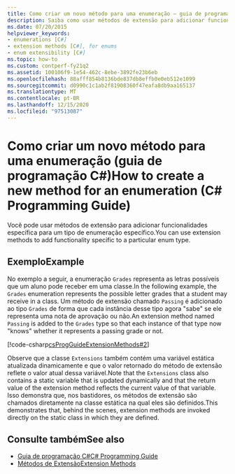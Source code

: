 ```yaml
---
title: Como criar um novo método para uma enumeração – guia de programação C#
description: Saiba como usar métodos de extensão para adicionar funcionalidade a uma enumeração em C#. Este exemplo mostra um método de extensão chamado passagem de uma enumeração chamada notas.
ms.date: 07/20/2015
helpviewer_keywords:
- enumerations [C#]
- extension methods [C#], for enums
- enum extensibility [C#]
ms.topic: how-to
ms.custom: contperf-fy21q2
ms.assetid: 100106f9-1e54-462c-8ebe-3892fe23b6eb
ms.openlocfilehash: 88afff854b8136bde837db8effb0e0eb512e1099
ms.sourcegitcommit: d0990c1c1ab2f81908360f47eafa8db9aa165137
ms.translationtype: MT
ms.contentlocale: pt-BR
ms.lasthandoff: 12/15/2020
ms.locfileid: "97513087"
---
```

# <a name="how-to-create-a-new-method-for-an-enumeration-c-programming-guide"></a><span data-ttu-id="0803a-104">Como criar um novo método para uma enumeração (guia de programação C#)</span><span class="sxs-lookup"><span data-stu-id="0803a-104">How to create a new method for an enumeration (C# Programming Guide)</span></span>

<span data-ttu-id="0803a-105">Você pode usar métodos de extensão para adicionar funcionalidades específica para um tipo de enumeração específico.</span><span class="sxs-lookup"><span data-stu-id="0803a-105">You can use extension methods to add functionality specific to a particular enum type.</span></span>  
  
## <a name="example"></a><span data-ttu-id="0803a-106">Exemplo</span><span class="sxs-lookup"><span data-stu-id="0803a-106">Example</span></span>  

 <span data-ttu-id="0803a-107">No exemplo a seguir, a enumeração `Grades` representa as letras possíveis que um aluno pode receber em uma classe.</span><span class="sxs-lookup"><span data-stu-id="0803a-107">In the following example, the `Grades` enumeration represents the possible letter grades that a student may receive in a class.</span></span> <span data-ttu-id="0803a-108">Um método de extensão chamado `Passing` é adicionado ao tipo `Grades` de forma que cada instância desse tipo agora "sabe" se ele representa uma nota de aprovação ou não.</span><span class="sxs-lookup"><span data-stu-id="0803a-108">An extension method named `Passing` is added to the `Grades` type so that each instance of that type now "knows" whether it represents a passing grade or not.</span></span>  
  
 [!code-csharp[csProgGuideExtensionMethods#2](~/samples/snippets/csharp/VS_Snippets_VBCSharp/csProgGuideExtensionMethods/cs/extensionmethods.cs#2)]  
  
 <span data-ttu-id="0803a-109">Observe que a classe `Extensions` também contém uma variável estática atualizada dinamicamente e que o valor retornado do método de extensão reflete o valor atual dessa variável.</span><span class="sxs-lookup"><span data-stu-id="0803a-109">Note that the `Extensions` class also contains a static variable that is updated dynamically and that the return value of the extension method reflects the current value of that variable.</span></span> <span data-ttu-id="0803a-110">Isso demonstra que, nos bastidores, os métodos de extensão são chamados diretamente na classe estática na qual eles são definidos.</span><span class="sxs-lookup"><span data-stu-id="0803a-110">This demonstrates that, behind the scenes, extension methods are invoked directly on the static class in which they are defined.</span></span>  
  
## <a name="see-also"></a><span data-ttu-id="0803a-111">Consulte também</span><span class="sxs-lookup"><span data-stu-id="0803a-111">See also</span></span>

- [<span data-ttu-id="0803a-112">Guia de programação C#</span><span class="sxs-lookup"><span data-stu-id="0803a-112">C# Programming Guide</span></span>](../index.md)
- [<span data-ttu-id="0803a-113">Métodos de Extensão</span><span class="sxs-lookup"><span data-stu-id="0803a-113">Extension Methods</span></span>](./extension-methods.md)
